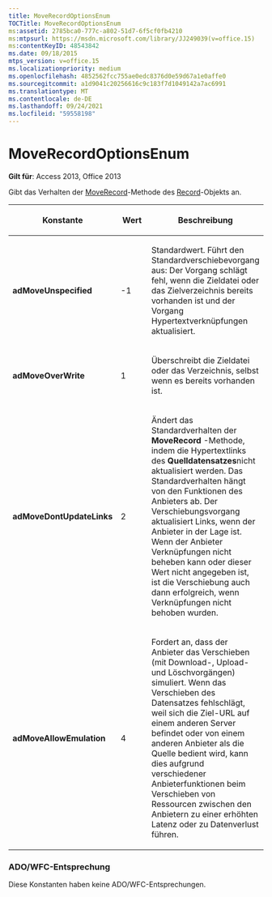 ```yaml
---
title: MoveRecordOptionsEnum
TOCTitle: MoveRecordOptionsEnum
ms:assetid: 2785bca0-777c-a802-51d7-6f5cf0fb4210
ms:mtpsurl: https://msdn.microsoft.com/library/JJ249039(v=office.15)
ms:contentKeyID: 48543842
ms.date: 09/18/2015
mtps_version: v=office.15
ms.localizationpriority: medium
ms.openlocfilehash: 4852562fcc755ae0edc8376d0e59d67a1e0affe0
ms.sourcegitcommit: a1d9041c20256616c9c183f7d1049142a7ac6991
ms.translationtype: MT
ms.contentlocale: de-DE
ms.lasthandoff: 09/24/2021
ms.locfileid: "59558198"
---
```

# <a name="moverecordoptionsenum"></a>MoveRecordOptionsEnum


**Gilt für**: Access 2013, Office 2013

Gibt das Verhalten der [MoveRecord](moverecord-method-ado.md)-Methode des [Record](record-object-ado.md)-Objekts an.

<table>
<colgroup>
<col style="width: 33%" />
<col style="width: 33%" />
<col style="width: 33%" />
</colgroup>
<thead>
<tr class="header">
<th><p>Konstante</p></th>
<th><p>Wert</p></th>
<th><p>Beschreibung</p></th>
</tr>
</thead>
<tbody>
<tr class="odd">
<td><p><strong>adMoveUnspecified</strong></p></td>
<td><p>-1</p></td>
<td><p>Standardwert. Führt den Standardverschiebevorgang aus: Der Vorgang schlägt fehl, wenn die Zieldatei oder das Zielverzeichnis bereits vorhanden ist und der Vorgang Hypertextverknüpfungen aktualisiert.</p></td>
</tr>
<tr class="even">
<td><p><strong>adMoveOverWrite</strong></p></td>
<td><p>1</p></td>
<td><p>Überschreibt die Zieldatei oder das Verzeichnis, selbst wenn es bereits vorhanden ist.</p></td>
</tr>
<tr class="odd">
<td><p><strong>adMoveDontUpdateLinks</strong></p></td>
<td><p>2</p></td>
<td><p>Ändert das Standardverhalten der <strong>MoveRecord</strong> -Methode, indem die Hypertextlinks des <strong>Quelldatensatzes</strong>nicht aktualisiert werden. Das Standardverhalten hängt von den Funktionen des Anbieters ab. Der Verschiebungsvorgang aktualisiert Links, wenn der Anbieter in der Lage ist. Wenn der Anbieter Verknüpfungen nicht beheben kann oder dieser Wert nicht angegeben ist, ist die Verschiebung auch dann erfolgreich, wenn Verknüpfungen nicht behoben wurden.</p></td>
</tr>
<tr class="even">
<td><p><strong>adMoveAllowEmulation</strong></p></td>
<td><p>4 </p></td>
<td><p>Fordert an, dass der Anbieter das Verschieben (mit Download-, Upload- und Löschvorgängen) simuliert. Wenn das Verschieben des Datensatzes fehlschlägt, weil sich die Ziel-URL auf einem anderen Server befindet oder von einem anderen Anbieter als die Quelle bedient wird, kann dies aufgrund verschiedener Anbieterfunktionen beim Verschieben von Ressourcen zwischen den Anbietern zu einer erhöhten Latenz oder zu Datenverlust führen.</p></td>
</tr>
</tbody>
</table>


### <a name="adowfc-equivalent"></a>ADO/WFC-Entsprechung

Diese Konstanten haben keine ADO/WFC-Entsprechungen.

